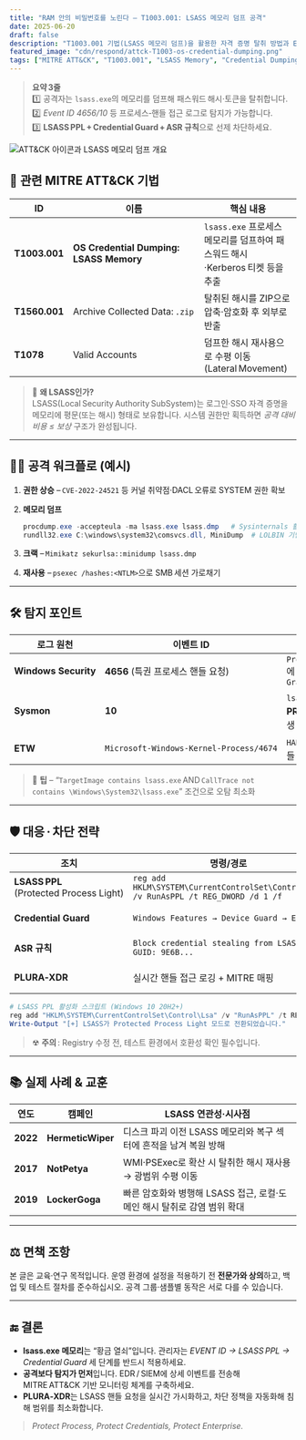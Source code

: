 ```yaml
---
title: "RAM 안의 비밀번호를 노린다 – T1003.001: LSASS 메모리 덤프 공격"
date: 2025-06-20
draft: false
description: "T1003.001 기법(LSASS 메모리 덤프)을 활용한 자격 증명 탈취 방법과 Event ID 기반 탐지·LSASS PPL·Credential Guard 등 대응 전략을 정리합니다."
featured_image: "cdn/respond/attck-T1003-os-credential-dumping.png"
tags: ["MITRE ATT&CK", "T1003.001", "LSASS Memory", "Credential Dumping", "RAM 공격", "EDR", "PLURA‑XDR", "사이버보안"]
---
```


> **요약 3줄**  
> 1️⃣ 공격자는 `lsass.exe`의 메모리를 덤프해 패스워드 해시·토큰을 탈취합니다.  
> 2️⃣ _Event ID 4656/10_ 등 프로세스‑핸들 접근 로그로 탐지가 가능합니다.  
> 3️⃣ **LSASS PPL + Credential Guard + ASR 규칙**으로 선제 차단하세요.

![ATT&CK 아이콘과 LSASS 메모리 덤프 개요](https://blog.plura.io/cdn/respond/attck-T1003-os-credential-dumping.png)

<!--more-->

## 🔎 관련 MITRE ATT&CK 기법

| ID | 이름 | 핵심 내용 |
|----|------|-----------|
| **T1003.001** | **OS Credential Dumping: LSASS Memory** | `lsass.exe` 프로세스 메모리를 덤프하여 패스워드 해시·Kerberos 티켓 등을 추출 |
| **T1560.001** | Archive Collected Data: `.zip` | 탈취된 해시를 ZIP으로 압축·암호화 후 외부로 반출 |
| **T1078** | Valid Accounts | 덤프한 해시 재사용으로 수평 이동(Lateral Movement) |

> 📌 **왜 LSASS인가?**  
> LSASS(Local Security Authority SubSystem)는 로그인·SSO 자격 증명을 메모리에 평문(또는 해시) 형태로 보유합니다. 시스템 권한만 획득하면 _공격 대비 비용 ≤ 보상_ 구조가 완성됩니다.

---

## 🧑‍💻 공격 워크플로 (예시)

1. **권한 상승** – `CVE‑2022‑24521` 등 커널 취약점·DACL 오류로 SYSTEM 권한 확보  
2. **메모리 덤프**  
   ```powershell
   procdump.exe -accepteula -ma lsass.exe lsass.dmp   # Sysinternals 활용
   rundll32.exe C:\windows\system32\comsvcs.dll, MiniDump  # LOLBIN 기법
   ```

3. **크랙** – `Mimikatz sekurlsa::minidump lsass.dmp`
4. **재사용** – `psexec /hashes:<NTLM>`으로 SMB 세션 가로채기

---

## 🛠 탐지 포인트

| 로그 원천                | 이벤트 ID                                  | 의미                                                 |
| -------------------- | --------------------------------------- | -------------------------------------------------- |
| **Windows Security** | **4656** (특권 프로세스 핸들 요청)                | `ProcessName: lsass.exe`에 대한 `GrantedAccess: 0x40` |
| **Sysmon**           | **10**                                  | `lsass.exe`에 **PROCESS\_ACCESS** 발생                |
| **ETW**              | `Microsoft‑Windows‑Kernel‑Process/4674` | `HANDLE_DUPLICATE` → 핸들 복제 시도                      |

> 🎯 **팁** – “`TargetImage contains lsass.exe` AND `CallTrace not contains \Windows\System32\lsass.exe`” 조건으로 오탐 최소화

---

## 🛡 대응 · 차단 전략

| 조치                                      | 명령/경로                                                                                | 설명                                 |
| --------------------------------------- | ------------------------------------------------------------------------------------ | ---------------------------------- |
| **LSASS PPL** (Protected Process Light) | `reg add HKLM\SYSTEM\CurrentControlSet\Control\Lsa /v RunAsPPL /t REG_DWORD /d 1 /f` | 서명된 드라이버가 없으면 핸들 접근 차단             |
| **Credential Guard**                    | `Windows Features → Device Guard → Enable`                                           | 가상화‑기반 보안(VBS)으로 인증 토큰 격리          |
| **ASR 규칙**                              | `Block credential stealing from LSASS` <br>`GUID: 9E6B...`                           | Microsoft Defender for Endpoint 적용 |
| **PLURA‑XDR**                           | 실시간 핸들 접근 로깅 + MITRE 매핑                                                              | EVENT 10→자동 차단 & KQL 검색 지원         |

```powershell
# LSASS PPL 활성화 스크립트 (Windows 10 20H2+)
reg add "HKLM\SYSTEM\CurrentControlSet\Control\Lsa" /v "RunAsPPL" /t REG_DWORD /d 1 /f
Write-Output "[+] LSASS가 Protected Process Light 모드로 전환되었습니다."
```

> ☢ **주의** : Registry 수정 전, 테스트 환경에서 호환성 확인 필수입니다.

---

## 📚 실제 사례 & 교훈

| 연도       | 캠페인               | LSASS 연관성·시사점                                |
| -------- | ----------------- | -------------------------------------------- |
| **2022** | **HermeticWiper** | 디스크 파괴 이전 LSASS 메모리와 복구 섹터에 흔적을 남겨 복원 방해     |
| **2017** | **NotPetya**      | WMI·PSExec로 확산 시 탈취한 해시 재사용 → 광범위 수평 이동      |
| **2019** | **LockerGoga**    | 빠른 암호화와 병행해 LSASS 접근, 로컬·도메인 해시 탈취로 감염 범위 확대 |

---

## ⚖ 면책 조항

본 글은 교육·연구 목적입니다. 운영 환경에 설정을 적용하기 전 **전문가와 상의**하고, 백업 및 테스트 절차를 준수하십시오. 공격 그룹·샘플별 동작은 서로 다를 수 있습니다.

---

## 🔚 결론

* **lsass.exe 메모리**는 “황금 열쇠”입니다. 관리자는 *EVENT ID → LSASS PPL → Credential Guard* 세 단계를 반드시 적용하세요.
* **공격보다 탐지가 먼저**입니다. EDR / SIEM에 상세 이벤트를 전송해 MITRE ATT\&CK 기반 모니터링 체계를 구축하세요.
* **PLURA‑XDR**는 LSASS 핸들 요청을 실시간 가시화하고, 차단 정책을 자동화해 침해 범위를 최소화합니다.

> *Protect Process, Protect Credentials, Protect Enterprise.*
